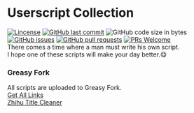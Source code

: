 # Userscript Collection
[![Lincense](https://img.shields.io/github/license/tdl3/userscripts-collection)](https://github.com/TDL3/userscripts-collection/blob/main/LICENSE)
[![GitHub last commit](https://img.shields.io/github/last-commit/tdl3/userscripts-collection)](https://github.com/TDL3/userscripts-collection/commits)
![GitHub code size in bytes](https://img.shields.io/github/languages/code-size/tdl3/userscripts-collection)
[![GitHub issues](https://img.shields.io/github/issues/tdl3/userscripts-collection)](https://github.com/TDL3/userscripts-collection/issues)
[![GitHub pull requests](https://img.shields.io/github/issues-pr/tdl3/userscripts-collection)](https://github.com/TDL3/userscripts-collection/pulls)
[![PRs Welcome](https://img.shields.io/badge/PRs-welcome-brightgreen.svg?style=flat)](https://github.com/tdl3/userscripts-collection/pulls)  
There comes a time where a man must write his own script.  
I hope one of these scripts will make your day better.😋

### Greasy Fork
All scripts are uploaded to Greasy Fork.  
[Get All Links](https://greasyfork.org/en/scripts/421673-get-all-links)  
[Zhihu Title Cleaner](https://greasyfork.org/en/scripts/408445-zhihu-title-cleaner)  
